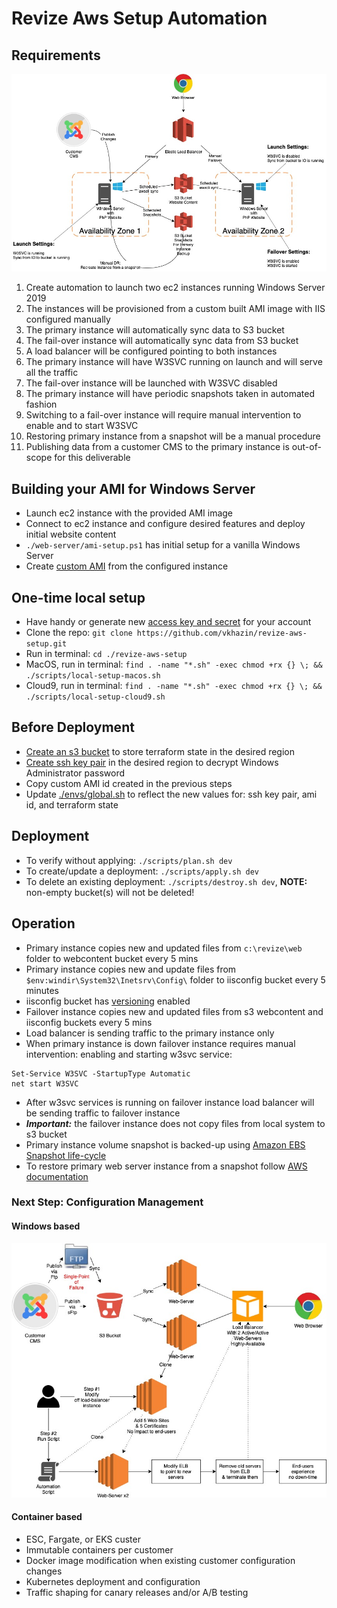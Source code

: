 # Revize Aws Setup Automation

## Requirements

![](./docs/media/aws-iis-failover.jpg)

1. Create automation to launch two ec2 instances running Windows Server 2019
1. The instances will be provisioned from a custom built AMI image with IIS configured manually
1. The primary instance will automatically sync data to S3 bucket
1. The fail-over instance will automatically sync data from S3 bucket
1. A load balancer will be configured pointing to both instances
1. The primary instance will have W3SVC running on launch and will serve all the traffic
1. The fail-over instance will be launched with W3SVC disabled
1. The primary instance will have periodic snapshots taken in automated fashion
1. Switching to a fail-over instance will require manual intervention to enable and to start W3SVC
1. Restoring primary instance from a snapshot will be a manual procedure
1. Publishing data from a customer CMS to the primary instance is out-of-scope for this deliverable


## Building your AMI for Windows Server

* Launch ec2 instance with the provided AMI image
* Connect to ec2 instance and configure desired features and deploy initial website content
* `./web-server/ami-setup.ps1` has initial setup for a vanilla Windows Server
* Create [custom AMI](https://aws.amazon.com/premiumsupport/knowledge-center/sysprep-create-install-ec2-windows-amis/) from the configured instance

## One-time local setup

* Have handy or generate new [access key and secret](https://docs.aws.amazon.com/general/latest/gr/aws-sec-cred-types.html#access-keys-and-secret-access-keys) for your account
* Clone the repo: `git clone https://github.com/vkhazin/revize-aws-setup.git`
* Run in terminal: `cd ./revize-aws-setup`
* MacOS, run in terminal: `find . -name "*.sh" -exec chmod +rx {} \; && ./scripts/local-setup-macos.sh`
* Cloud9,  run in terminal: `find . -name "*.sh" -exec chmod +rx {} \; && ./scripts/local-setup-cloud9.sh`

## Before Deployment

* [Create an s3 bucket](https://docs.aws.amazon.com/AmazonS3/latest/gsg/CreatingABucket.html) to store terraform state in the desired region
* [Create ssh key pair](https://docs.aws.amazon.com/cli/latest/userguide/cli-services-ec2-keypairs.html) in the desired region to decrypt Windows Administrator password
* Copy custom AMI id created in the previous steps
* Update [./envs/global.sh](./envs/global.sh) to reflect the new values for: ssh key pair, ami id, and terraform state

## Deployment

* To verify without applying: `./scripts/plan.sh dev`
* To create/update a deployment: `./scripts/apply.sh dev`
* To delete an existing deployment: `./scripts/destroy.sh dev`, **NOTE:** non-empty bucket(s) will not be deleted!

## Operation

* Primary instance copies new and updated files from `c:\revize\web` folder to webcontent bucket every 5 mins
* Primary instance copies new and update files from `$env:windir\System32\Inetsrv\Config\` folder to iisconfig bucket every 5 minutes
* iisconfig bucket has [versioning](https://docs.aws.amazon.com/AmazonS3/latest/dev/Versioning.html) enabled
* Failover instance copies new and updated files from s3 webcontent and iisconfig buckets every 5 mins
* Load balancer is sending traffic to the primary instance only
* When primary instance is down failover instance requires manual intervention: enabling and starting w3svc service:
```
Set-Service W3SVC -StartupType Automatic
net start W3SVC
```
* After w3svc services is running on failover instance  load balancer will be sending traffic to failover instance
* ***Important:*** the failover instance does not copy files from local system to s3 bucket
* Primary instance volume snapshot is backed-up using [Amazon EBS Snapshot life-cycle](https://docs.aws.amazon.com/AWSEC2/latest/UserGuide/snapshot-lifecycle.html)
* To restore primary web server instance from a snapshot follow [AWS documentation](https://docs.aws.amazon.com/AWSEC2/latest/UserGuide/ebs-restoring-volume.html)

### Next Step: Configuration Management

#### Windows based

![](./docs/media/win-active-active.jpg)

#### Container based

* ESC, Fargate, or EKS custer
* Immutable containers per customer
* Docker image modification when existing customer configuration changes
* Kubernetes deployment and configuration
* Traffic shaping for canary releases and/or A/B testing